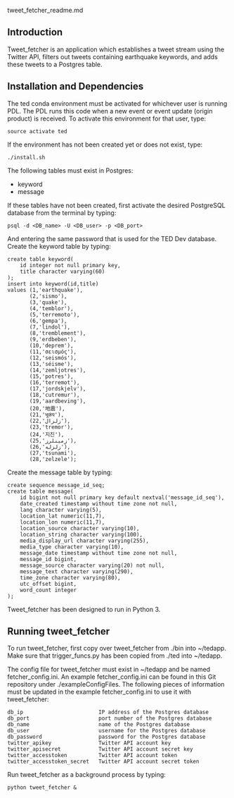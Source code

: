tweet_fetcher_readme.md

Introduction
------------

Tweet_fetcher is an application which establishes a tweet stream using the Twitter API, filters out tweets containing earthquake keywords, and adds these tweets to a Postgres table.

Installation and Dependencies
-----------------------------

The ted conda environment must be activated for whichever user is running PDL. The PDL runs this code when a new event or event update (origin product) is received. To activate this environment for that user, type:

    source activate ted

If the environment has not been created yet or does not exist, type:

    ./install.sh 

The following tables must exist in Postgres:
- keyword
- message

If these tables have not been created, first activate the desired PostgreSQL database from the terminal by typing:

    psql -d <DB_name> -U <DB_user> -p <DB_port>

And entering the same password that is used for the TED Dev database.
Create the keyword table by typing:

    create table keyword(
        id integer not null primary key, 
        title character varying(60)
    );
    insert into keyword(id,title)
    values (1,'earthquake'),
           (2,'sismo'),
           (3,'quake'),
           (4,'temblor'),
           (5,'terremoto'),
           (6,'gempa'),
           (7,'lindol'),
           (8,'tremblement'),
           (9,'erdbeben'),
           (10,'deprem'),
           (11,'σεισμός'),
           (12,'seismós'),
           (13,'séisme'),
           (14,'zemljotres'),
           (15,'potres'),
           (16,'terremot'),
           (17,'jordskjelv'),
           (18,'cutremur'),
           (19,'aardbeving'),
           (20,'地震'),
           (21,'भूकंप'),
           (22,'زلزال'),
           (23,'tremor'),
           (24,'지진'),
           (25,'زمینلرز'),
           (26,'زلزله'),
           (27,'tsunami'),
           (28,'zelzele');

Create the message table by typing:

    create sequence message_id_seq;
    create table message(
        id bigint not null primary key default nextval('message_id_seq'),
        date_created timestamp without time zone not null,
        lang character varying(5),
        location_lat numeric(11,7),
        location_lon numeric(11,7),
        location_source character varying(10),
        location_string character varying(100),
        media_display_url character varying(255),
        media_type character varying(10),
        message_date timestamp without time zone not null,
        message_id bigint,
        message_source character varying(20) not null,
        message_text character varying(290),
        time_zone character varying(80),
        utc_offset bigint,
        word_count integer
    );

Tweet_fetcher has been designed to run in Python 3.

Running tweet_fetcher
---------------------

To run tweet_fetcher, first copy over tweet_fetcher from ./bin into ~/tedapp. Make sure that trigger_funcs.py has been copied from ./ted into ~/tedapp.

The config file for tweet_fetcher must exist in ~/tedapp and be named fetcher_config.ini. An example fetcher_config.ini can be found in this Git repository under ./exampleConfigFiles. The following pieces of information must be updated in the example fetcher_config.ini to use it with tweet_fetcher:

    db_ip                        IP address of the Postgres database
    db_port                      port number of the Postgres database
    db_name                      name of the Postgres database
    db_user                      username for the Postgres database
    db_password                  password for the Postgres database
    twitter_apikey               Twitter API account key
    twitter_apisecret            Twitter API account secret key
    twitter_accesstoken          Twitter API account token
    twitter_accesstoken_secret   Twitter API account secret token

Run tweet_fetcher as a background process by typing:

    python tweet_fetcher &
